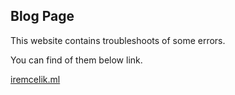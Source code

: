 ## Blog Page

This website contains troubleshoots of some errors.

You can find of them below link.

[iremcelik.ml](http://www.iremcelik.ml)
